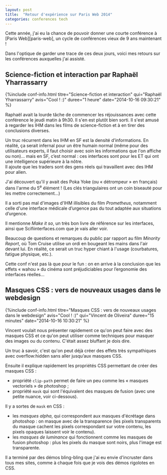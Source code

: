 ```yaml
---
layout: post
title:  "Retour d'expérience sur Paris Web 2014"
categories: conferences tech
---
```


Cette année, j'ai eu la chance de pouvoir donner une courte conférence à [Paris Web][paris-web], un cycle de conférences vieux de 9 ans maintenant !

Dans l'optique de garder une trace de ces deux jours, voici mes retours sur les conférences auxquelles j'ai assisté.

## Science-fiction et interaction par Raphaël Yharrassarry

{%include conf-info.html titre="Science-fiction et interaction" qui="Raphaël Yharrassarry" avis="Cool ! :)" duree="1 heure" date="2014-10-16 09:30:21" %}

Raphaël avait la lourde tâche de commencer les réjouissances avec cette conférence le jeudi matin à 9h30. Il s'en est plutôt bien sorti. Il s'est amusé à regarder les IHM dans les films de science-fiction et à en tirer des conclusions diverses.

Un truc récurrent dans les IHM en SF est la densité d’informations. En réalité, ça serait infernal pour un être humain normal (même pour des utilisateurs experts, il faut choisir avec soin les informations que l'on affiche ou non)… mais en SF, c’est normal : ces interfaces sont pour les ET qui ont une intelligence supérieure à la nôtre.  
Il ajoute que les traders sont des gens réels qui travaillent avec des IHM pour alien.

J'ai découvert qu'il y avait des Poka Yoke (ou « détrompeur » en français) dans l'arme du 5<sup>e</sup> élément ! (Les clés triangulaires ont un coin biseauté pour les mettre correctement…)

Il a sorti pas mal d'images d'IHM illisibles du film _Prometheus_, notamment celle d'une interface médicale d’urgence pas du tout adaptée aux situations d’urgence.

Il mentionne _Make it so_, un très bon livre de référence sur les interfaces, ainsi que Scifiinterfaces.com que je vais aller voir.

Beaucoup de questions et remarques du public par rapport au film _Minority Report_, où Tom Cruise utilise un ordi en bougeant les mains dans l'air devant lui. En réalité, ce serait un truc hyper chiant à l'usage (courbatures, fatigue physique, etc.).

Cette conf n'est pas là que pour le fun : on en arrive à la conclusion que les effets « wahou » du cinéma sont préjudiciables pour l’ergonomie des interfaces réelles…

## Masques CSS : vers de nouveaux usages dans le webdesign

{%include conf-info.html titre="Masques CSS : vers de nouveaux usages dans le webdesign" avis="Cool ! :)" qui="Vincent de Oliveira" duree="15 minutes" date="2014-10-16 10:30:21" %}

Vincent voulait nous présenter rapidement ce qu'on peut faire avec des masques CSS et ce qu'on peut utiliser comme techniques pour masquer des images ou du contenu. C'était assez bluffant je dois dire.

Un truc à savoir, c'est qu'on peut déjà créer des effets très sympathiques avec overflow:hidden sans aller jusqu’aux masques CSS.

Ensuite il explique rapidement les propriétés CSS permettant de créer des masques CSS :
* propriété `clip-path` permet de faire un peu comme les « masques vectoriels » de photoshop ;
* propriété `mask` qui sont l'équivalent des masques de fusion (avec une petite nuance, voir ci-dessous).

Il y a sortes de `mask` en CSS :
* les _masques alpha_, qui correspondent aux masques d'écrétage dans photoshop : on masque avec de la transparence (les pixels transparents du masque cachent les pixels correspondant sur votre contenu, les pixels opaques laissent voir le contenu).
* les _masques de luminance_ qui fonctionnent comme les masques de fusion photoshop : plus les pixels du masque sont noirs, plus l'image est transparente.

Il a terminé par des démos bling-bling que j'ai eu envie d'incruster dans tous mes sites, comme à chaque fois que je vois des démos rigolotes en CSS.